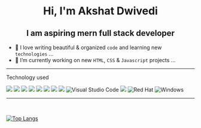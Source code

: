 <h1 align="center">Hi, I'm Akshat Dwivedi </h1>

<h2 align="center">I am aspiring mern full stack developer </h2>


- 👀 I love writing beautiful & organized ``code`` and learning new ``technologies`` ...
- 🌱 I’m currently working on new ``HTML``, ``CSS`` & ``Javascript`` projects ...
 <hr attribute="value"> 
<p>Technology used</p>


![](https://img.shields.io/badge/C-00599C?style=for-the-badge&logo=c&logoColor=black)
![](https://img.shields.io/badge/C%2B%2B-00599C?style=for-the-badge&logo=c%2B%2B&logoColor=balck)
![](https://img.shields.io/badge/JavaScript-323330?style=for-the-badge&logo=javascript&logoColor=F7DF1E)
![](https://img.shields.io/badge/HTML5-E34F26?style=for-the-badge&logo=html5&logoColor=black)
![](https://img.shields.io/badge/CSS3-1572B6?style=for-the-badge&logo=css3&logoColor=black)
![](https://img.shields.io/badge/Node.js-43853D?style=for-the-badge&logo=node.js&logoColor=black)
![](https://img.shields.io/badge/MongoDB-4EA94B?style=for-the-badge&logo=mongodb&logoColor=black)
![](https://img.shields.io/badge/MySQL-005C84?style=for-the-badge&logo=mysql&logoColor=black)
![Visual Studio Code](https://img.shields.io/badge/Visual%20Studio%20Code-0078d7.svg?style=for-the-badge&logo=visual-studio-code&logoColor=black)
![](https://img.shields.io/badge/Linux-FCC624?style=for-the-badge&logo=linux&logoColor=black)
![Red Hat](https://img.shields.io/badge/Red%20Hat-EE0000?style=for-the-badge&logo=redhat&logoColor=black)
![Windows](https://img.shields.io/badge/Windows-0078D6?style=for-the-badge&logo=windows&logoColor=white)
 <hr attribute="value"> 
<br/>

[![Top Langs](https://github-readme-stats.vercel.app/api/top-langs/?username=akshat-x64&layout=compact)](https://github.com/akshat-x64/github-readme-stats)


